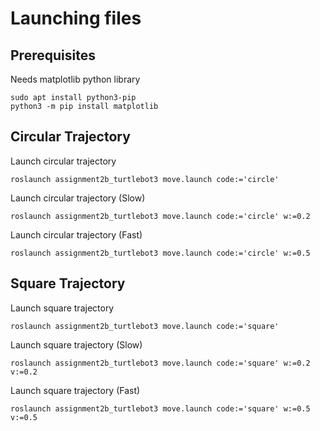 # Launching files

## Prerequisites
Needs matplotlib python library

```console
sudo apt install python3-pip
python3 -m pip install matplotlib
```

## Circular Trajectory
Launch circular trajectory

```console
roslaunch assignment2b_turtlebot3 move.launch code:='circle'
```

Launch circular trajectory (Slow)

```console
roslaunch assignment2b_turtlebot3 move.launch code:='circle' w:=0.2
```

Launch circular trajectory (Fast)

```console
roslaunch assignment2b_turtlebot3 move.launch code:='circle' w:=0.5
```
## Square Trajectory
Launch square trajectory

```console
roslaunch assignment2b_turtlebot3 move.launch code:='square'
```

Launch square trajectory (Slow)

```console
roslaunch assignment2b_turtlebot3 move.launch code:='square' w:=0.2 v:=0.2
```

Launch square trajectory (Fast)

```console
roslaunch assignment2b_turtlebot3 move.launch code:='square' w:=0.5 v:=0.5
```